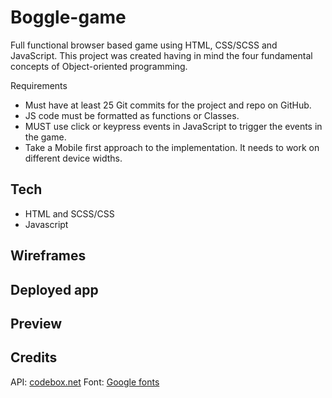 # Boggle-game

Full functional browser based game using HTML, CSS/SCSS and JavaScript. This project was created having in mind the four fundamental concepts of Object-oriented programming.

Requirements 
- Must have at least 25 Git commits for the project and repo on GitHub.
- JS code must be formatted as functions or Classes.
- MUST use click or keypress events in JavaScript to trigger the events in the game.
- Take a Mobile first approach to the implementation. It needs to work on different device widths. 
 
## Tech
- HTML and SCSS/CSS
- Javascript

## Wireframes


## Deployed app


## Preview

## Credits
API: <a href="https://codebox.net/pages/boggle-game-solver-and-web-service">codebox.net</a>
Font: <a href="https://fonts.google.com/">Google fonts</a>
